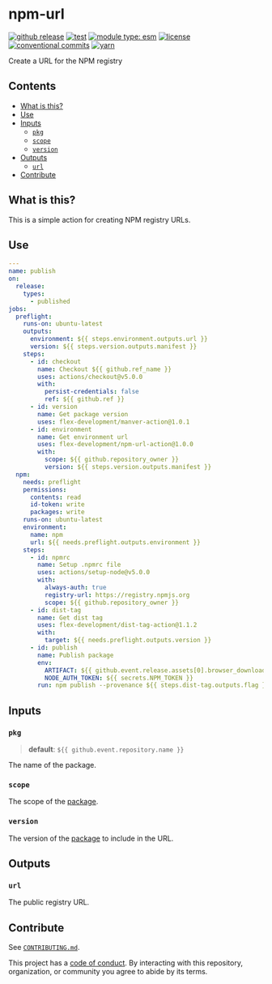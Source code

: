 # npm-url

[![github release](https://img.shields.io/github/v/release/flex-development/npm-url-action.svg?include_prereleases\&sort=semver)](https://github.com/flex-development/npm-url-action/releases/latest)
[![test](https://github.com/flex-development/npm-url-action/actions/workflows/test.yml/badge.svg)](https://github.com/flex-development/npm-url-action/actions/workflows/test.yml)
[![module type: esm](https://img.shields.io/badge/module%20type-esm-brightgreen)](https://github.com/voxpelli/badges-cjs-esm)
[![license](https://img.shields.io/github/license/flex-development/npm-url-action.svg)](LICENSE.md)
[![conventional commits](https://img.shields.io/badge/-conventional%20commits-fe5196?logo=conventional-commits\&logoColor=ffffff)](https://conventionalcommits.org)
[![yarn](https://img.shields.io/badge/-yarn-2c8ebb?style=flat\&logo=yarn\&logoColor=ffffff)](https://yarnpkg.com)

Create a URL for the NPM registry

## Contents

- [What is this?](#what-is-this)
- [Use](#use)
- [Inputs](#inputs)
  - [`pkg`](#pkg)
  - [`scope`](#scope)
  - [`version`](#version)
- [Outputs](#outputs)
  - [`url`](#url)
- [Contribute](#contribute)

## What is this?

This is a simple action for creating NPM registry URLs.

## Use

```yaml
---
name: publish
on:
  release:
    types:
      - published
jobs:
  preflight:
    runs-on: ubuntu-latest
    outputs:
      environment: ${{ steps.environment.outputs.url }}
      version: ${{ steps.version.outputs.manifest }}
    steps:
      - id: checkout
        name: Checkout ${{ github.ref_name }}
        uses: actions/checkout@v5.0.0
        with:
          persist-credentials: false
          ref: ${{ github.ref }}
      - id: version
        name: Get package version
        uses: flex-development/manver-action@1.0.1
      - id: environment
        name: Get environment url
        uses: flex-development/npm-url-action@1.0.0
        with:
          scope: ${{ github.repository_owner }}
          version: ${{ steps.version.outputs.manifest }}
  npm:
    needs: preflight
    permissions:
      contents: read
      id-token: write
      packages: write
    runs-on: ubuntu-latest
    environment:
      name: npm
      url: ${{ needs.preflight.outputs.environment }}
    steps:
      - id: npmrc
        name: Setup .npmrc file
        uses: actions/setup-node@v5.0.0
        with:
          always-auth: true
          registry-url: https://registry.npmjs.org
          scope: ${{ github.repository_owner }}
      - id: dist-tag
        name: Get dist tag
        uses: flex-development/dist-tag-action@1.1.2
        with:
          target: ${{ needs.preflight.outputs.version }}
      - id: publish
        name: Publish package
        env:
          ARTIFACT: ${{ github.event.release.assets[0].browser_download_url }}
          NODE_AUTH_TOKEN: ${{ secrets.NPM_TOKEN }}
        run: npm publish --provenance ${{ steps.dist-tag.outputs.flag }} $ARTIFACT
```

## Inputs

### `pkg`

> **default**: `${{ github.event.repository.name }}`

The name of the package.

### `scope`

The scope of the [package](#pkg).

### `version`

The version of the [package](#pkg) to include in the URL.

## Outputs

### `url`

The public registry URL.

## Contribute

See [`CONTRIBUTING.md`](CONTRIBUTING.md).

This project has a [code of conduct](./CODE_OF_CONDUCT.md). By interacting with this repository, organization, or
community you agree to abide by its terms.

